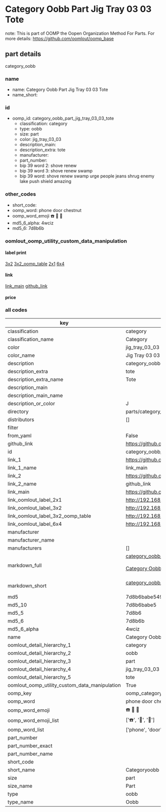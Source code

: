 # Category Oobb Part Jig Tray 03 03 Tote  

note: This is part of OOMP the Oopen Organization Method For Parts. For more details: https://github.com/oomlout/oomp_base

##  part details



category_oobb

### name
* name: Category Oobb Part Jig Tray 03 03 Tote
* name_short: 
### id
* oomp_id: category_oobb_part_jig_tray_03_03_tote
  * classification: category
  * type: oobb
  * size: part
  * color: jig_tray_03_03
  * description_main: 
  * description_extra: tote
  * manufacturer: 
  * part_number: 
  * bip 39 word 2: shove renew
  * bip 39 word 3: shove renew swamp
  * bip 39 word: shove renew swamp urge people jeans shrug enemy lake push shield amazing

### other_codes
* short_code: 
* oomp_word: phone door chestnut
* oomp_word_emoji :phone: :door: :chestnut:
* md5_6_alpha: 4wciz
* md5_6: 7d8b6b






### oomlout_oomp_utility_custom_data_manipulation
#### label print
[3x2](http://192.168.1.245:1112/?label=oomp%204wciz)
[3x2_oomp_table](http://192.168.1.107:1112/?label=oomp%204wciz)
[2x1](http://192.168.1.242:1112/?label=oomp%204wciz)
[6x4](http://192.168.1.55:1112/?label=oomp%204wciz)    

#### link

[link_main](https://github.com/oomlout/oomlout_oomp_current_version_messy/tree/main/parts/category_oobb_part_jig_tray_03_03_tote) [github_link](https://github.com/oomlout/oomlout_oomp_part_src/tree/main/parts/category_oobb_part_jig_tray_03_03_tote)                             

#### price







### all codes 
| key | value |  
| --- | --- |  
| classification | category |  
| classification_name | Category |  
| color | jig_tray_03_03 |  
| color_name | Jig Tray 03 03 |  
| description | category_oobb |  
| description_extra | tote |  
| description_extra_name | Tote |  
| description_main |  |  
| description_main_name |  |  
| description_or_color | J  |  
| directory | parts/category_oobb_part_jig_tray_03_03_tote |  
| distributors | [] |  
| filter |  |  
| from_yaml | False |  
| github_link | https://github.com/oomlout/oomlout_oomp_part_src/tree/main/parts/category_oobb_part_jig_tray_03_03_tote |  
| id | category_oobb_part_jig_tray_03_03_tote |  
| link_1 | https://github.com/oomlout/oomlout_oomp_current_version_messy/tree/main/parts/category_oobb_part_jig_tray_03_03_tote |  
| link_1_name | link_main |  
| link_2 | https://github.com/oomlout/oomlout_oomp_part_src/tree/main/parts/category_oobb_part_jig_tray_03_03_tote |  
| link_2_name | github_link |  
| link_main | https://github.com/oomlout/oomlout_oomp_current_version_messy/tree/main/parts/category_oobb_part_jig_tray_03_03_tote |  
| link_oomlout_label_2x1 | http://192.168.1.242:1112/?label=oomp%204wciz |  
| link_oomlout_label_3x2 | http://192.168.1.245:1112/?label=oomp%204wciz |  
| link_oomlout_label_3x2_oomp_table | http://192.168.1.107:1112/?label=oomp%204wciz |  
| link_oomlout_label_6x4 | http://192.168.1.55:1112/?label=oomp%204wciz |  
| manufacturer |  |  
| manufacturer_name |  |  
| manufacturers | [] |  
| markdown_full | [category_oobb_part_jig_tray_03_03_tote](https://github.com/oomlout/oomlout_oomp_current_version_messy/tree/main/parts/category_oobb_part_jig_tray_03_03_tote)<br>[](https://github.com/oomlout/oomlout_oomp_current_version_messy/tree/main/parts/category_oobb_part_jig_tray_03_03_tote)<br>[Category Oobb Part Jig Tray 03 03 Tote](https://github.com/oomlout/oomlout_oomp_current_version_messy/tree/main/parts/category_oobb_part_jig_tray_03_03_tote)<br><br> |  
| markdown_short | [category_oobb_part_jig_tray_03_03_tote](https://github.com/oomlout/oomlout_oomp_current_version_messy/tree/main/parts/category_oobb_part_jig_tray_03_03_tote)<br><br> |  
| md5 | 7d8b6babe549f8e9ded16ef7b66d8e38 |  
| md5_10 | 7d8b6babe5 |  
| md5_5 | 7d8b6 |  
| md5_6 | 7d8b6b |  
| md5_6_alpha | 4wciz |  
| name | Category Oobb Part Jig Tray 03 03 Tote |  
| oomlout_detail_hierarchy_1 | category |  
| oomlout_detail_hierarchy_2 | oobb |  
| oomlout_detail_hierarchy_3 | part |  
| oomlout_detail_hierarchy_4 | jig_tray_03_03 |  
| oomlout_detail_hierarchy_5 | tote |  
| oomlout_oomp_utility_custom_data_manipulation | True |  
| oomp_key | oomp_category_oobb_part_jig_tray_03_03_tote |  
| oomp_word | phone door chestnut |  
| oomp_word_emoji | :phone: :door: :chestnut: |  
| oomp_word_emoji_list | [':phone:', ':door:', ':chestnut:'] |  
| oomp_word_list | ['phone', 'door', 'chestnut'] |  
| part_number |  |  
| part_number_exact |  |  
| part_number_name |  |  
| short_code |  |  
| short_name | Categoryoobb |  
| size | part |  
| size_name | Part |  
| type | oobb |  
| type_name | Oobb |  
